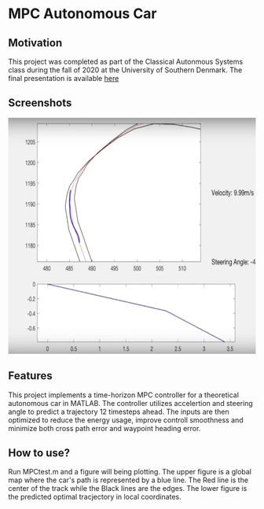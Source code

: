 # MPC Autonomous Car

## Motivation
This project was completed as part of the Classical Autonmous Systems class during the fall of 2020 at the University of Southern Denmark. The final presentation is available [here](FinalPresentation.pdf)

## Screenshots
<img src="./Overleaf pictures/MPC Plot.png" width="854" height="480" />

## Features
This project implements a time-horizon MPC controller for a theoretical autonomous car in MATLAB. The controller utilizes accelertion and steering angle to predict a trajectory 12 timesteps ahead. The inputs are then optimized to reduce the energy usage, improve controll smoothness and minimize both cross path error and waypoint heading error. 

## How to use?
Run MPCtest.m and a figure will being plotting. The upper figure is a global map where the car's path is represented by a blue line. The Red line is the center of the track while the Black lines are the edges. The lower figure is the predicted optimal tracjectory in local coordinates.
